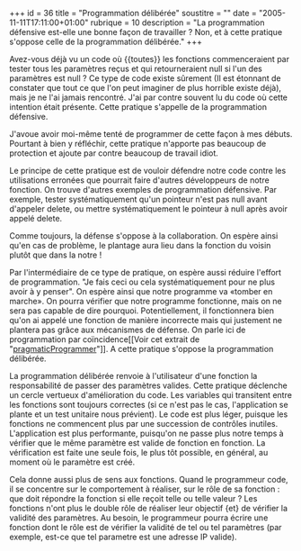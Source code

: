 +++
id = 36
title = "Programmation délibérée"
soustitre = ""
date = "2005-11-11T17:11:00+01:00"
rubrique = 10
description = "La programmation défensive est-elle une bonne façon de travailler ? Non, et à cette pratique s'oppose celle de la programmation délibérée."
+++

<div class="chapo"></div>
Avez-vous déjà vu un code où {{toutes}} les fonctions commenceraient par tester tous les paramètres reçus et qui retourneraient null si l'un des paramètres est null ? Ce type de code existe sûrement (Il est étonnant de constater que tout ce que l'on peut imaginer de plus horrible existe déjà), mais je ne l'ai jamais rencontré. J'ai par contre souvent lu du code où cette intention était présente. Cette pratique s'appelle de la programmation défensive.

J'avoue avoir moi-même tenté de programmer de cette façon à mes débuts. Pourtant à bien y réfléchir, cette pratique n'apporte pas beaucoup de protection et ajoute par contre beaucoup de travail idiot.

Le principe de cette pratique est de vouloir défendre notre code contre les utilisations erronées que pourrait faire d'autres développeurs de notre fonction. On trouve d'autres exemples de programmation défensive. Par exemple, tester systématiquement qu'un pointeur n'est pas null avant d'appeler delete, ou mettre systématiquement le pointeur à null après avoir appelé delete. 

Comme toujours, la défense s'oppose à la collaboration. On espère ainsi qu'en cas de problème, le plantage aura lieu dans la fonction du voisin plutôt que dans la notre !

Par l'intermédiaire de ce type de pratique, on espère aussi réduire l'effort de programmation. "Je fais ceci ou cela systématiquement pour ne plus avoir à y penser".
On espère ainsi que notre programme va «tomber en marche». On pourra vérifier que notre programme fonctionne, mais on ne sera pas capable de dire pourquoi. Potentiellement, il fonctionnera bien qu'on ai appelé une fonction de manière incorrecte mais qui justement ne plantera pas grâce aux mécanismes de défense. On parle ici de programmation par coïncidence[[Voir cet extrait de "[pragmaticProgrammer](http://www.pragmaticprogrammer.com/ppbook/extracts/coincidence.html)"]]. A cette pratique s'oppose la programmation délibérée.

La programmation délibérée renvoie à l'utilisateur d'une fonction la responsabilité de passer des paramètres valides. Cette pratique déclenche un cercle vertueux d'amélioration du code. Les variables qui transitent entre les fonctions sont toujours correctes (si ce n'est pas le cas, l'application se plante et un test unitaire nous prévient). Le code est plus léger, puisque les fonctions ne commencent plus par une succession de contrôles inutiles. L'application est plus performante, puisqu'on ne passe plus notre temps à vérifier que le même paramètre est valide de fonction en fonction. La vérification est faite une seule fois, le plus tôt possible, en général, au moment où le paramètre est créé.

Cela donne aussi plus de sens aux fonctions. Quand le programmeur code, il se concentre sur le comportement à réaliser, sur le rôle de sa fonction : que doit répondre la fonction si elle reçoit telle ou telle valeur ? Les fonctions n'ont plus le double rôle de réaliser leur objectif {et} de vérifier la validité des paramètres. Au besoin, le programmeur pourra écrire une fonction dont le rôle est de vérifier la validité de tel ou tel paramètres (par exemple, est-ce que tel parametre est une adresse IP valide).
